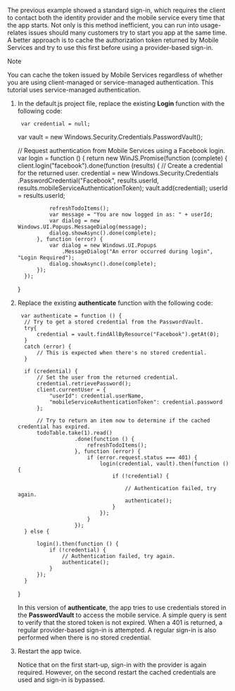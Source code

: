 
The previous example showed a standard sign-in, which requires the client to contact both the identity provider and the mobile service every time that the app starts. Not only is this method inefficient, you can run into usage-relates issues should many customers try to start you app at the same time. A better approach is to cache the authorization token returned by Mobile Services and try to use this first before using a provider-based sign-in.

> [!NOTE]
> You can cache the token issued by Mobile Services regardless of whether you are using client-managed or service-managed authentication. This tutorial uses service-managed authentication.
> 
> 
1. In the default.js project file, replace the existing **Login** function with the following code:

        var credential = null;
     var vault = new Windows.Security.Credentials.PasswordVault();

     // Request authentication from Mobile Services using a Facebook login.
     var login = function () {
         return new WinJS.Promise(function (complete) {
             client.login("facebook").done(function (results) {
                 // Create a credential for the returned user.
                 credential = new Windows.Security.Credentials
                     .PasswordCredential("Facebook", results.userId,
                     results.mobileServiceAuthenticationToken);
                 vault.add(credential);
                 userId = results.userId;

                 refreshTodoItems();
                 var message = "You are now logged in as: " + userId;
                 var dialog = new Windows.UI.Popups.MessageDialog(message);
                 dialog.showAsync().done(complete);
             }, function (error) {
                 var dialog = new Windows.UI.Popups
                     .MessageDialog("An error occurred during login", "Login Required");
                 dialog.showAsync().done(complete);
             });
         });
     }
2. Replace the existing **authenticate** function with the following code:

        var authenticate = function () {
         // Try to get a stored credential from the PasswordVault.                
         try{
             credential = vault.findAllByResource("Facebook").getAt(0);
         }
         catch (error) {
             // This is expected when there's no stored credential.
         }

         if (credential) {
             // Set the user from the returned credential.   
             credential.retrievePassword();
             client.currentUser = {
                 "userId": credential.userName,
                 "mobileServiceAuthenticationToken": credential.password
             };

             // Try to return an item now to determine if the cached credential has expired.
             todoTable.take(1).read()
                         .done(function () {
                             refreshTodoItems();
                         }, function (error) {
                             if (error.request.status === 401) {
                                 login(credential, vault).then(function () {
                                     if (!credential) {

                                         // Authentication failed, try again.
                                         authenticate();
                                     }
                                 });
                             }                                   
                         });
         } else {

             login().then(function () {
                 if (!credential) {
                     // Authentication failed, try again.
                     authenticate();
                 }
             });
         }
     }

    In this version of **authenticate**, the app tries to use credentials stored in the **PasswordVault** to access the mobile service. A simple query is sent to verify that the stored token is not expired. When a 401 is returned, a regular provider-based sign-in is attempted. A regular sign-in is also performed when there is no stored credential.

3. Restart the app twice.

    Notice that on the first start-up, sign-in with the provider is again required. However, on the second restart the cached credentials are used and sign-in is bypassed. 


